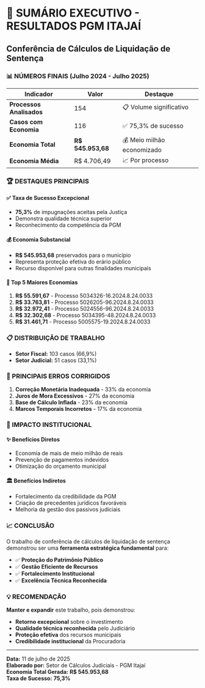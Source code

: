 # 🎯 SUMÁRIO EXECUTIVO - RESULTADOS PGM ITAJAÍ
## Conferência de Cálculos de Liquidação de Sentença

### 📊 NÚMEROS FINAIS (Julho 2024 - Julho 2025)

| Indicador | Valor | Destaque |
|-----------|-------|----------|
| **Processos Analisados** | 154 | 📋 Volume significativo |
| **Casos com Economia** | 116 | ✅ 75,3% de sucesso |
| **Economia Total** | **R$ 545.953,68** | 💰 Meio milhão economizado |
| **Economia Média** | R$ 4.706,49 | 📈 Por processo |

### 🏆 DESTAQUES PRINCIPAIS

#### ✅ **Taxa de Sucesso Excepcional**
- **75,3%** de impugnações aceitas pela Justiça
- Demonstra qualidade técnica superior
- Reconhecimento da competência da PGM

#### 💰 **Economia Substancial**
- **R$ 545.953,68** preservados para o município
- Representa proteção efetiva do erário público
- Recurso disponível para outras finalidades municipais

#### 🎯 **Top 5 Maiores Economias**
1. **R$ 55.591,67** - Processo 5034326-16.2024.8.24.0033
2. **R$ 33.763,81** - Processo 5026205-96.2024.8.24.0033
3. **R$ 32.972,41** - Processo 5024556-96.2024.8.24.0033
4. **R$ 32.302,68** - Processo 5034395-48.2024.8.24.0033
5. **R$ 31.461,71** - Processo 5005575-19.2024.8.24.0033

### 📋 DISTRIBUIÇÃO DE TRABALHO

- **Setor Fiscal:** 103 casos (66,9%)
- **Setor Judicial:** 51 casos (33,1%)

### 🎯 PRINCIPAIS ERROS CORRIGIDOS

1. **Correção Monetária Inadequada** - 33% da economia
2. **Juros de Mora Excessivos** - 27% da economia
3. **Base de Cálculo Inflada** - 23% da economia
4. **Marcos Temporais Incorretos** - 17% da economia

### 🚀 IMPACTO INSTITUCIONAL

#### ✨ **Benefícios Diretos**
- Economia de mais de meio milhão de reais
- Prevenção de pagamentos indevidos
- Otimização do orçamento municipal

#### 🏛️ **Benefícios Indiretos**
- Fortalecimento da credibilidade da PGM
- Criação de precedentes jurídicos favoráveis
- Melhoria da gestão dos passivos judiciais

### 📈 **CONCLUSÃO**

O trabalho de conferência de cálculos de liquidação de sentença demonstrou ser uma **ferramenta estratégica fundamental** para:

- ✅ **Proteção do Patrimônio Público**
- ✅ **Gestão Eficiente de Recursos**
- ✅ **Fortalecimento Institucional**
- ✅ **Excelência Técnica Reconhecida**

### 💡 **RECOMENDAÇÃO**

**Manter e expandir** este trabalho, pois demonstrou:
- **Retorno excepcional** sobre o investimento
- **Qualidade técnica reconhecida** pelo Judiciário
- **Proteção efetiva** dos recursos municipais
- **Credibilidade institucional** da Procuradoria

---

**Data:** 11 de julho de 2025  
**Elaborado por:** Setor de Cálculos Judiciais - PGM Itajaí  
**Economia Total Gerada:** **R$ 545.953,68**  
**Taxa de Sucesso:** **75,3%**
